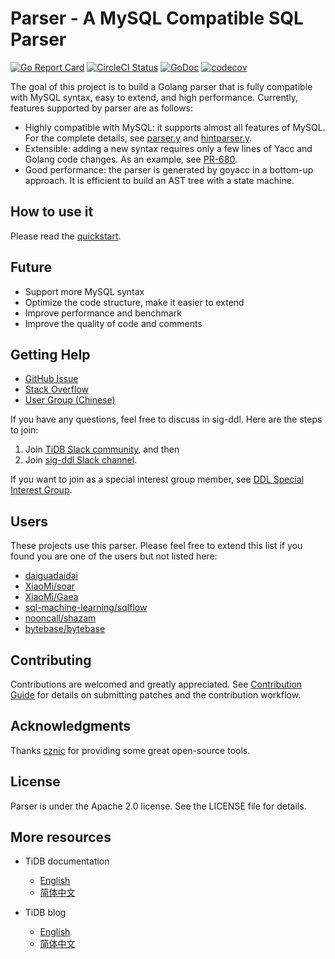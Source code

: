 # Parser - A MySQL Compatible SQL Parser

[![Go Report Card](https://goreportcard.com/badge/github.com/pingcap/parser)](https://goreportcard.com/report/github.com/pingcap/parser)
[![CircleCI Status](https://circleci.com/gh/pingcap/parser.svg?style=shield)](https://circleci.com/gh/pingcap/parser)
[![GoDoc](https://godoc.org/github.com/pingcap/parser?status.svg)](https://godoc.org/github.com/pingcap/parser)
[![codecov](https://codecov.io/gh/pingcap/parser/branch/master/graph/badge.svg)](https://codecov.io/gh/pingcap/parser)

The goal of this project is to build a Golang parser that is fully compatible with MySQL syntax, easy to extend, and high performance. Currently, features supported by parser are as follows:

- Highly compatible with MySQL: it supports almost all features of MySQL. For the complete details, see [parser.y](https://github.com/daiguadaidai/blob/master/parser/parser.y) and [hintparser.y](https://github.com/daiguadaidai/blob/master/parser/hintparser.y).
- Extensible: adding a new syntax requires only a few lines of Yacc and Golang code changes. As an example, see [PR-680](https://github.com/pingcap/parser/pull/680/files).
- Good performance: the parser is generated by goyacc in a bottom-up approach. It is efficient to build an AST tree with a state machine.

## How to use it

Please read the [quickstart](https://github.com/daiguadaidai/blob/master/parser/docs/quickstart.md).

## Future

- Support more MySQL syntax
- Optimize the code structure, make it easier to extend
- Improve performance and benchmark
- Improve the quality of code and comments

## Getting Help

- [GitHub Issue](https://github.com/daiguadaidai/issues)
- [Stack Overflow](https://stackoverflow.com/questions/tagged/tidb)
- [User Group (Chinese)](https://asktug.com/)

If you have any questions, feel free to discuss in sig-ddl. Here are the steps to join:
1. Join [TiDB Slack community](https://pingcap.com/tidbslack/), and then
2. Join [sig-ddl Slack channel](https://slack.tidb.io/invite?team=tidb-community&channel=sig-ddl&ref=github_sig).

If you want to join as a special interest group member, see [DDL Special Interest Group](https://github.com/pingcap/community/tree/master/special-interest-groups/sig-ddl).

## Users

These projects use this parser. Please feel free to extend this list if you
found you are one of the users but not listed here:

- [daiguadaidai](https://github.com/daiguadaidai)
- [XiaoMi/soar](https://github.com/XiaoMi/soar)
- [XiaoMi/Gaea](https://github.com/XiaoMi/Gaea)
- [sql-machine-learning/sqlflow](https://github.com/sql-machine-learning/sqlflow)
- [nooncall/shazam](https://github.com/nooncall/shazam)
- [bytebase/bytebase](https://github.com/bytebase/bytebase)

## Contributing

Contributions are welcomed and greatly appreciated. See [Contribution Guide](https://github.com/pingcap/community/blob/master/contributors/README.md) for details on submitting patches and the contribution workflow.

## Acknowledgments

Thanks [cznic](https://github.com/cznic) for providing some great open-source tools.

## License
Parser is under the Apache 2.0 license. See the LICENSE file for details.

## More resources

- TiDB documentation

    - [English](https://docs.pingcap.com/tidb/stable)
    - [简体中文](https://docs.pingcap.com/zh/tidb/stable)
    
- TiDB blog

    - [English](https://pingcap.com/blog/)
    - [简体中文](https://pingcap.com/blog-cn/)
